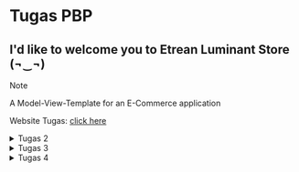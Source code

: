 # Tugas PBP
## I'd like to welcome you to Etrean Luminant Store (¬‿¬)

> [!NOTE]
> A Model-View-Template for an E-Commerce application 

Website Tugas: [click here](http://figo-favian-pbptugas2figo.pbp.cs.ui.ac.id/)

<details>
  <summary>Tugas 2</summary>

### 🟦🟥 Step-by-step:
1. Membuat Proyek Django baru
  - Membuat folder, directory, dan repo baru
  - Di dalam folder, gunakan `python -m venv venv` untuk membbuat virtual environment yang baru kemudian jalankan
  - Menyiapkan Framework dengan menginstall Django. Jika perlu, install dependencies lainnya dalam `requirements.txt`

  - Setelah semua sudah disiapkan, jalankan `python manage.py startproject [nama project] .` untuk membbuat proyek baru
2.  Buatlah aplikasi dengan menjalankan `python manage.py startapp main`
  -  Dalam `settings.py`, tambahkan `'main'`. Implementasi:
    ```
    INSTALLED_APPS = [
    'main',
     ...
     ]
    ```

3. Melakukan routing
  - Dengan `django.urls` import `path` dan `include` dalam urls.py

4. Membuat model pada aplikasi main 
  - Dalam `models.py` di directory main, import `models`
  - Buat class dengan nama `Product` dengan tiga attribut yaitu `name, price, dan description.`
  ```
  class Product(models.Model):
    mood = models.CharField(max_length=100) # nama produk disini
    price = models.IntegerField()  # harga produk
    description = models.TextField()  # deskripsi produk
  ````
  - Buatlah migrasi mode dengan menjalankan `python manage.py makemigrations`
  - Kemudian eksekusikan migrasi dengan `python manage.py migrate`

5. Membuat sebuah fungsi pada views.py untuk dikembalikan ke dalam sebuah template HTML yang menampilkan nama aplikasi, nama, dan kelas
  - isi views.py:
  ```
from django.shortcuts import render

def ingfo(request):
    context = {
        'nama': 'Figo Favian Ragazo',  # nama
        'kelas': 'PBP F'  # kelas 
    }
    return render(request, 'main.html', context)
  ``` 
  - Buat folder baru bernama di dalam main bernama `templates`
  - Dalam folder tersebut, buatlah file `main.html`
  - Isi main.html:
```
<head>
    <meta charset="UTF-8">
    <meta name="viewport" content="width=device-width, initial-scale=1.0">
    <title>App Info</title>
</head>
<body>
    <h1>Etrean Luminant Store</h1>
    <p>Nama: {{ nama }}</p>
    <p>Kelas: {{ kelas }}</p>
</body>
</html>
```
  -
  
6. Membuat sebuah routing pada urls.py aplikasi main untuk memetakan fungsi yang telah dibuat pada views.py
  - Buatlah file baru dengan nama `urls.py` dalam main
  - Isi urls.py:
```
from django.urls import path
from main.views import ingfo 
app_name = 'main'
urlpatterns = [
    # bisa menambahkan URL utk views
    path('', ingfo, name='main')
]
```

7. Melakukan deployment ke PWS terhadap aplikasi yang sudah dibuat sehingga nantinya dapat diakses oleh teman-temanmu melalui Internet
   - push repository lokal ke PWS 


### 🟦🟥 Bagan 

Visualisasi:

![image](https://github.com/user-attachments/assets/2f8c7cf5-e6a5-4ef3-a54c-3a313b13330b)

[Source Img](https://nitinnain.com/djangos-request-response-cycle/)

> Penjelasan Hubungan Komponen:

`urls.py`: Bertugas mencocokkan URL yang dikirimkan klien dengan view yang sesuai. Misalnya, jika klien mengirimkan request ke /home/, urls.py akan memetakan request tersebut ke view yang menangani halaman home.

`views.py`: Bertanggung jawab untuk menangani logika dari request, termasuk pengambilan data dari model dan menyiapkan data untuk template. Jika data dari database diperlukan, `views.py` akan memanggil `models.py`

`models.py`: Berisi definisi model dan struktur data. Menggunakan Django ORM, model mengatur interaksi dengan database. Misalnya, jika sebuah view memerlukan daftar item dari database, `models.py` akan menyediakan akses ke data tersebut.

`HTML Template`: Setelah data dikumpulkan di view, template digunakan untuk merender data tersebut menjadi halaman web yang akan ditampilkan kepada klien.

`Client Response`: Setelah halaman HTML selesai dirender, Django akan mengembalikannya sebagai respons HTTP ke klien, yang kemudian akan ditampilkan di browser atau perangkat lunak klien.

### 🟦🟥 Fungsi Git 
Fungsi Git dalam pengembangan perangkat lunak: Git adalah alat kontrol versi yang memfasilitasi pelacakan perubahan kode secara efektif dan kolaboratif. Dengan fitur branching dan merging, Git memungkinkan pengembangan beberapa fitur secara paralel tanpa mengganggu kode utama. Git juga menyimpan riwayat perubahan, memungkinkan rollback jika terjadi kesalahan, dan menjaga integritas proyek. Integrasi dengan platform seperti GitHub mendukung kolaborasi tim secara online, menjadikan pengembangan perangkat lunak lebih terstruktur, aman, dan efisien.

### 🟦🟥 Framework Django sebagai permulaan pembelajaran pengembangan perangkat lunak
Mengapa Django dijadikan permulaan pembelajaran pengembangan perangkat lunak: Django dipilih sebagai langkah awal dalam belajar pengembangan perangkat lunak karena memiliki arsitektur yang jelas dan fitur bawaan yang kaya seperti autentikasi dan panel admin. Ini mengurangi beban teknis sehingga pemula bisa fokus pada logika aplikasi. Dokumentasinya yang lengkap, komunitas yang aktif, serta integrasi keamanan membuat Django sangat ramah bagi pemula dan memberikan pondasi yang kuat untuk pengembangan proyek yang lebih besar.

### 🟦🟥 Model pada Django sebagai ORM
Mengapa model pada Django disebut sebagai ORM (Object-Relational Mapping): Django menggunakan ORM untuk memetakan objek dalam kode Python ke tabel di basis data relasional. Dengan ORM, pengembang dapat berinteraksi dengan data menggunakan metode Python tanpa perlu menulis SQL langsung. Setiap class model merepresentasikan tabel, dan setiap atributnya adalah kolom dalam tabel, yang membuat pengelolaan dan manipulasi data lebih mudah dan intuitif.
</details>

<details>
  <summary>Tugas 3</summary>

Tugas 3 - PBP

## QnA:
### 🟦🟥 Jelaskan mengapa kita memerlukan data delivery dalam pengimplementasian sebuah platform?
Dalam pengembangan sebuah platform, pertukaran data antara berbagai komponen sistem baik itu frontend, backend, maupun eksternal merupakan hal yang penting untuk diimplementasikan. Maka dari itu, data delivery dibutuhkan. Sebagai contoh, data delivery biasanya menggunakan protokol seperti HTTP dan data sering kali dikirim dalam format seperti JSON atau XML.

### 🟦🟥 Menurutmu, mana yang lebih baik antara XML dan JSON? Mengapa JSON lebih populer dibandingkan XML?
JSON lebih populer dikarenakan syntax yang lebih sederhana atau mudah dibaca dan dalam pengembagan web, JSON juga lebih ringan dan lebih cepat untuk diproses. Selain itu, JSON juga lebih lebih praktis dan efisien dalam pengiriman data.

### 🟦🟥 Jelaskan fungsi dari method is_valid() pada form Django dan mengapa kita membutuhkan method tersebut?
Pada form Django, fungsi dari method `is_valid` bertujuan untuk memvalidasi data yang dikirimkan oleh pengguna sebelum diproses ke dalam database. Validasi ini mencegah terjadinya kesalahan pada penyimpanan atau pengolahan data seperti tipe data yang salah atau field yang kosong. Jika data invalid, method akan mengembalikan nilai `False`, dan sebaliknya method ini mengembalikan nilai `True` jika data valid.

### 🟦🟥 Mengapa kita membutuhkan csrf_token saat membuat form di Django? Apa yang dapat terjadi jika kita tidak menambahkan csrf_token pada form Django? Bagaimana hal tersebut dapat dimanfaatkan oleh penyerang?
Sebelumnya, CSRF adalah serangan di mana penyerang mencoba membuat permintaan ke server dengan menggunakan kredensial pengguna yang sedang login tanpa sepengetahuan. Dengan menggunakan token CSRF, Django memastikan setiap permintaan POST yang dilakukan berasal dari sumber yang sah yang dibuat oleh aplikasi itu sendiri. Token CSRF memiliki nilai yang unik yang kemudian server akan memverifikasi token tersebut saat menerima permintaan. Jika dibiarkan tanpa `csrf_token`, penyerang dapat mengirimkan permintaan tanpa izin pengguna, mengubah data, dan hal berbahaya lainnya. 

### 🟦🟥 Jelaskan bagaimana cara kamu mengimplementasikan checklist di atas secara step-by-step (bukan hanya sekadar mengikuti tutorial)?
1. Untuk membuat input form untuk objek model, saya terlebih dahulu membuat skeleton berupa kerangka views. Guna melakukan ini sebelum melakukan tahap selanjutnya adalah supaya desain dalam situs web konsisten dan juga mencegah adanya pengulangan kode yang sama.
   Langkah implementasi: Pada direktori utama, inisiasi direktori baru bernama `templates` dan sisipkanlah HTML bernama `base.html` didalamnya (sebagai template dasar). Kemudian, saya menambahkan 'DIRS': [BASE_DIR / 'templates'] dalam settings.py agar `base.html` terbaca 

2. Untuk memperkuat keamanan dalam kode, saya mengubah primary key dari Integer menjadi UUID
   Langkah Implementasi: Hapus `db.sqlite3`, ubah `models.py` dengan import uuid dan tambahkan implementasi yang sesuai, kemudian migrate. 

3. Setelah sudah melakukan setup setup pada langkah selanjutnya, saya mengimplementasi input form. Tujuannya adalah agar saya dapat menambahkan data baru dalam halaman utama (dalam kasus ini, yaitu data Product)
   Langkah implementasi: Dalam direktori `main/`, buatlah `forms.py` kemudian saya menyesuaikan method untuk pembuatan forms. Selanjutnya, saya merevisi `views.py` dengan mengimport beberapa hal dan membuat function baru sebagai penerima request, import method `create_product`

4. Untuk memastikan apakah sudah berhasil, saya menjalankan manage.py dan kemudian membuka http://localhost:8000 

5. Langkah selanjutnya yang saya terapkan adalah dengan membuat 4 fungsi dalam `views.py` berupa XML, JSON, XML by ID, dan JSON by ID sebagai formatnya. Keempat fungsi ini berfungsi untuk memperlihatkan data data baru yang sudah ditambahkan.
   Langkah Implementasi: Membuat masing masing fungsi di dalam `views.py`, kemudian import dan inisiasi path masing masing method di dalam `urls.py`. 
Untuk memeriksa keempat format, saya menggunakan http://localhost:8000/xml/ , http://localhost:8000/json/ , http://localhost:8000/xml/[id]/ , dan http://localhost:8000/json/[id]/ 
Sebagai contoh:
{
    "model": "main.product",
    "pk": "c7af16dd-0ded-4915-b104-cc0cf0b172d8",
    "fields": {
      "name": "Iphone Galaxy Tab",
      "price": 399,
      "description": "Iphone x Android collabb cuyy"
    }
  }
Maka id-nya berupa  "pk": "c7af16dd-0ded-4915-b104-cc0cf0b172d8"

### 🟦🟥 Mengakses keempat URL di poin 2 menggunakan Postman, membuat screenshot dari hasil akses URL pada Postman, dan menambahkannya ke dalam README.md
![image](https://github.com/user-attachments/assets/64c95725-cbc1-49ae-9ba3-771ae9e92a24)
![image](https://github.com/user-attachments/assets/01da1508-8250-4700-b8ca-63d9a55104bf)
![image](https://github.com/user-attachments/assets/bb742c2c-aad9-4279-985e-fc926c1e00f6)
![image](https://github.com/user-attachments/assets/343c602d-06f2-47c4-b92f-e4bca102a12d)

</details>

<details>
  <summary>Tugas 4</summary>
1.  Apa perbedaan antara HttpResponseRedirect() dan redirect()

Secara umum, redirect() lebih fleksibel sebab HttpResponseRedirect() hanya hanya menerima URL sebagai argumen, redirect() mampu menerima model, view, atau URL dan menyederhanakan pengalihan dengan menyelesaikan URL menggunakan fungsi reverse() secara otomatis. 

```python
Contoh HttpResponseRedirect(): `return return HttpResponseRedirect('/main/')`
Contoh redirect(): `return redirect('main:show_main')`
```

2. Jelaskan cara kerja penghubungan model Product dengan User!

Penghubungan model Product dengan User dilakukan melalui `ForeignKey` yang menghasilkan relasi one-to-many. Relasi one-to-many memastikan bahwa setiap produk dimiliki oleh satu pengguna, namun pengguna tersebut bisa memiliki banyak produk. Dalam implementasi, produk yang dibuat oleh user akan secara otomatis terhubung dengan user yang sedang login menggunakan `request.user`. Jika pengguna dihapus, semua produk yang terkait juga akan ikut dihapus. Relasi ForeignKey menggunakan parameter on_delete=models.CASCADE, yang berarti bahwa jika pengguna (User) dihapus, maka semua produk yang terkait dengan pengguna tersebut juga akan ikut dihapus dari database. Ini membantu menjaga konsistensi data dan mencegah adanya produk yang "terputus" dari pengguna.
Berikut contohnya:

```python
class Product(models.Model): 
user = models.ForeignKey(User, on_delete=models.CASCADE) 
Id models.UUIDField(primary_key=True, default=uuid.uuid4, editable=False) 
name = models.CharField(max_length=100) 
price = models.IntegerField()
description = models.TextField()  
```

3.  Apa perbedaan antara authentication dan authorization, apakah yang dilakukan saat pengguna login? Jelaskan bagaimana Django mengimplementasikan kedua konsep tersebut.

Authentication adalah proses verifikasi identitas user. Tujuan dari autentikasi adalah memastikan bahwa pengguna benar-benar merupakan orang yang mereka klaim. Authorization adalah proses yang menentukan hak akses yang dimiliki pengguna setelah authentication berhasil. Authorization memastikan apakah pengguna memiliki izin untuk mengakses sumber daya atau melakukan tindakan tertentu. Saat proses login, Django akan mengautentikasi melalui username dan password seperti umumnya, jika berhasil maka kemudian user akan diotorisasi. Berikut merupakan contoh implementasi dalam django:

```python
def login_user(request): 

if request.method == 'POST': 
form = AuthenticationForm(data=request.POST)

 if form.is_valid(): 
user = form.get_user()
login(request, user) 
response = HttpResponseRedirect(reverse("main:ingfo")) 
response.set_cookie('last_login', str(datetime.datetime.now())) 
return response
else:
 form = AuthenticationForm(request) 
context = {'form': form} 
return render(request, 'login.html', context)
```

4.  Bagaimana Django mengingat pengguna yang telah login? Jelaskan kegunaan lain dari cookies dan apakah semua cookies aman digunakan?

Django mengingat pengguna yang telah login dengan menggunakan sessions dan cookies. Saat user berhasil login, Django akan membuat session di server yang menyimpan informasi pengguna, seperti ID pengguna dan status autentikasi. Django kemudian mengirimkan session ID ke browser klien dalam bentuk cookie. Setiap kali pengguna melakukan request ke server, browser akan mengirim kembali cookie yang berisi session ID tersebut. Django kemudian membaca session ID tersebut, mencocokkannya dengan informasi sesi yang tersimpan di server, dan melanjutkan interaksi tanpa perlu pengguna login kembali.

Cookies memiliki kegunaan lain seperti menyimpan preferensi pengguna(bahasa yang dipilih, tema tampilan),  menyimpan status login user, melacak aktifitas user di seluruh situs, dan lain lain. Django mengimplementasikan beberapa sistem keamanan kepada cookies seperti CSRF Protection, Secure Cookies, dan HttpOnly, sebab terdapat cookies yang tidak sepenuhnya aman. 

5. Jelaskan bagaimana cara kamu mengimplementasikan checklist di atas secara step-by-step (bukan hanya sekadar mengikuti tutorial).


A. Mengimplementasikan fungsi registrasi, login, dan logout untuk memungkinkan pengguna untuk mengakses aplikasi sebelumnya dengan lancar.

1) Mengimplementasikan fungsi register dalam `views.py` dengan method `register`

```python
def register(request):
    form = UserCreationForm()

    if request.method == "POST":
        form = UserCreationForm(request.POST)
        if form.is_valid():
            form.save()
            messages.success(request, 'Your account has been successfully created!')
            return redirect('main:login')
    context = {'form':form}
    return render(request, 'register.html', context)

```

Penjelasan:
> Membuat form pendaftaran melalui `UserCreateForm()` nya Django. Dengan menangani POST, Jika form sudah valid maka data akan disimpan. Kemudian setelah terdaftar, akan di redirect ke halaman login

2) Mengimplementasikan fungsi login dalam `views.py` dengan method `login_user`

```python
def login_user(request):
    if request.method == 'POST':
        form = AuthenticationForm(data=request.POST)

        if form.is_valid():
            user = form.get_user()
            login(request, user)
            response = HttpResponseRedirect(reverse("main:ingfo"))
            response.set_cookie('last_login', str(datetime.datetime.now()))
            return response

    else:
        form = AuthenticationForm(request)
    context = {'form': form}
    return render(request, 'login.html', context)
```

Penjelasan:
> method ini menggunakan beberapa fungsi dari Django seperti AuthenticationForm untuk login, kemudian jika berhasil `HttpResponseRedirect` akan meredirect ke halaman utama.

3) Mengimplementasikan fungsi  dalam `views.py` dengan method `logout_user`

```python
def logout_user(request):
    logout(request)
    response = HttpResponseRedirect(reverse('main:login'))
    response.delete_cookie('last_login')
    return response
```

> Penjelasan:
* logout() akan menghapus session user dan setelah itu cookie akan di delete

4) Memetakan masing masing method ke dalam `urls.py`:

```python
urlpatterns = [
    ...
    path('register/', register, name='register'),
    path('login/', login_user, name='login'),
    path('logout/', logout_user, name='logout'),
]
```

5) Menambahkan `@login_required(login_url='/login')` di `views.py` untuk pengguna yang ingin login.


B. Membuat dua akun pengguna dengan masing-masing tiga dummy data menggunakan model yang telah dibuat pada aplikasi sebelumnya untuk setiap akun di lokal.

1) Berikut dua akun pengguna yang diregister:


2) Login kedua user dan tambahkan masing masing tiga dummy:




C. Menghubungkan model Product dengan `User`

Mengupdate method `Product` di `models.py`

```python
class Product(models.Model):
    user = models.ForeignKey(User, on_delete=models.CASCADE)
    id = models.UUIDField(primary_key=True, default=uuid.uuid4, editable=False)
    name = models.CharField(max_length=100) 
    price = models.IntegerField()  
    description = models.TextField()  
```


> Penjelasan: Menambahkan field user dengan value `models.ForeignKey`. Penambahan ini akan menghubungkan User dengan Product dan akan berguna agar user dapat memiliki banyak Product. 


D. Menampilkan detail informasi pengguna yang sedang logged in seperti username dan menerapkan cookies seperti last login pada halaman utama aplikasi.

1) Membuat cookie dengan nama `last_login` berisi waktu dari user login saat user tersebut berhasil login

```python
def login_user(request):
   if request.method == 'POST':
      form = AuthenticationForm(data=request.POST)

      if form.is_valid():
        user = form.get_user()
        login(request, user)
        response = HttpResponseRedirect(reverse("main:ingfo"))
        response.set_cookie('last_login', str(datetime.datetime.now()))
        return response

   else:
      form = AuthenticationForm(request)
   context = {'form': form}
   return render(request, 'login.html', context)
```

2) Menampilkan username sesuai data dengan menggunakan `request.user.username`:

```python
@login_required(login_url='/login')
def ingfo(request):
    product_entries = Product.objects.filter(user=request.user)
    
    context = {
        'nama': request.user.username,  # nama
        'kelas': 'PBP F',  # kelas 
        'product_entries': product_entries,
        'last_login': request.COOKIES['last_login'],
        }
    
    return render(request, 'main.html', context)
```

3) Username dan waktu login ditampilkan di `main.html` dengan format `{{ }} `
```python
<p>Nama: {{ nama }}</p>
<h5>Sesi terakhir login: {{ last_login }}</h5>
 ```
</details>  


